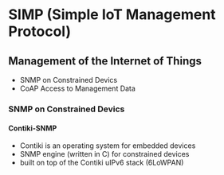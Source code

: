 # SIMP (Simple IoT Management Protocol)
## Management of the Internet of Things

- SNMP on Constrained Devics
- CoAP Access to Management Data

### SNMP on Constrained Devics

#### Contiki-SNMP

* Contiki is an operating system for embedded devices
* SNMP engine (written in C) for constrained devices
* built on top of the Contiki uIPv6 stack (6LoWPAN)
